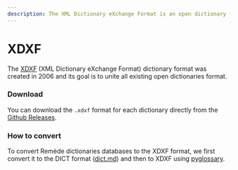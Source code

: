 ```yaml
---
description: The XML Dictionary eXchange Format is an open dictionary format.
---
```


# XDXF

The [XDXF](https://en.wikipedia.org/wiki/XDXF) (XML Dictionary eXchange Format) dictionary format was created in 2006 and its goal is to unite all existing open dictionaries format.

### Download&#x20;

You can download the `.xdxf` format for each dictionary directly from the [Github Releases](https://github.com/camarm-dev/remede/releases/).

### How to convert

To convert Remède dictionaries databases to the XDXF format, we first convert it to the DICT format ([dict.md](dict.md "mention")) and then to XDXF using [pyglossary](https://github.com/ilius/pyglossary).
